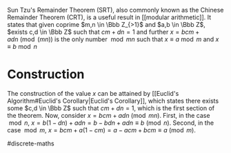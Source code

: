 Sun Tzu's Remainder Theorem (SRT), also commonly known as the Chinese Remainder Theorem (CRT), is a useful result in [[modular arithmetic]].
It states that given coprime $m,n \in \Bbb Z_{>1}$ and $a,b \in \Bbb Z$, $exists c,d \in \Bbb Z$ such that $cm + dn = 1$ and further $x = bcm + adn \pmod (mn)$ is the only number $\bmod mn$ such that $x \equiv a \bmod m$ and $x \equiv b \bmod n$
# Construction
The construction of the value $x$ can be attained by [[Euclid's Algorithm#Euclid's Corollary|Euclid's Corollary]], which states there exists some $c,d \in \Bbb Z$ such that $cm + dn = 1$, which is the first section of the theorem.
Now, consider $x = bcm + adn \pmod{mn}$. 
First, in the case $\bmod n$, $x = b(1-dn) + adn = b - bdn + adn \equiv b \pmod n$. 
Second, in the case $\bmod m$, $x = bcm + a(1-cm) = a - acm + bcm \equiv a \pmod m$.

#discrete-maths